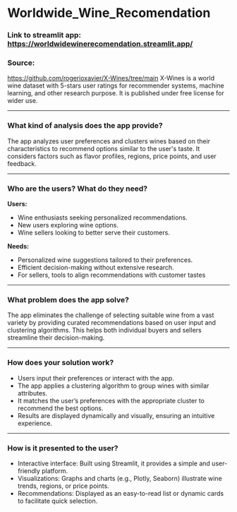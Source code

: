 # Worldwide_Wine_Recomendation

### Link to streamlit app: https://worldwidewinerecomendation.streamlit.app/

### Source:
https://github.com/rogerioxavier/X-Wines/tree/main
X-Wines is a world wine dataset with 5-stars user ratings for recommender systems, machine learning, and other research purpose.
It is published under free license for wider use.

---

### What kind of analysis does the app provide?
The app analyzes user preferences and clusters wines based on their characteristics to recommend options similar to the user's taste. It considers factors such as flavor profiles, regions, price points, and user feedback.

---

### Who are the users? What do they need?

**Users:**
- Wine enthusiasts seeking personalized recommendations.
- New users exploring wine options.
- Wine sellers looking to better serve their customers.

**Needs:**
- Personalized wine suggestions tailored to their preferences.
- Efficient decision-making without extensive research.
- For sellers, tools to align recommendations with customer tastes

---

### What problem does the app solve?
The app eliminates the challenge of selecting suitable wine from a vast variety by providing curated recommendations based on user input and clustering algorithms. This helps both individual buyers and sellers streamline their decision-making.

---

### How does your solution work?
- Users input their preferences or interact with the app.
- The app applies a clustering algorithm to group wines with similar attributes.
- It matches the user’s preferences with the appropriate cluster to recommend the best options.
- Results are displayed dynamically and visually, ensuring an intuitive experience.

---

### How is it presented to the user?
- Interactive interface: Built using Streamlit, it provides a simple and user-friendly platform.
- Visualizations: Graphs and charts (e.g., Plotly, Seaborn) illustrate wine trends, regions, or price points.
- Recommendations: Displayed as an easy-to-read list or dynamic cards to facilitate quick selection.
